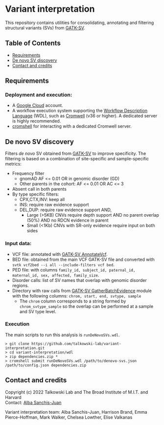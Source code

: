 # Variant interpretation

This repository contains utilities for consolidating, annotating and filtering structural variants (SVs) from [GATK-SV](https://github.com/broadinstitute/gatk-sv).

## Table of Contents
* [Requirements](#requirements)
* [De novo SV discovery](#denovo)
* [Contact and credits](#contact)

## <a name="requirements">Requirements</a>
### Deployment and execution:
* A [Google Cloud](https://cloud.google.com/) account.
* A workflow execution system supporting the [Workflow Description Language](https://openwdl.org/) (WDL), such as [Cromwell](https://github.com/broadinstitute/cromwell) (v36 or higher). A dedicated server is highly recommended.
* [cromshell](https://github.com/broadinstitute/cromshell) for interacting with a dedicated Cromwell server.
 
## <a name="denovo">De novo SV discovery</a>
Filters <i>de novo</i> SV obtained from [GATK-SV](https://github.com/broadinstitute/gatk-sv) to improve specificity.  The filtering is based on a combination of site-specific and sample-specific metrics:
* Frequency filter
  * gnomAD AF <= 0.01 OR in genomic disorder (GD)
  * Other parents in the cohort: AF <= 0.01 OR AC <= 3 
* Absent call in both parents
* By type specific filters:
  * CPX,CTX,INV: keep all
  * INS: require raw evidence support
  * DEL,DUP: require raw evidence support AND,
    * Large (>5KB) CNVs require depth support AND no parent overlap (50%) AND no RDCN evidence in parent
    * Small (<1Kb) CNVs with SR-only evidence require input on both sides

### Input data:
* VCF file: annotated with [GATK-SV AnnotateVcf](https://github.com/broadinstitute/gatk-sv#annotatevcf-in-development).
* BED file: obtained from the main VCF GATK-SV file and converted with `svtk vcf2bed --i all --include-filters vcf bed`. 
* PED file: with columns `family_id, subject_id, paternal_id, maternal_id, sex, affected, family_size`.
* Disorder calls: list of SV names that overlap with genomic disorder regions.
* Directory with raw calls from [GATK-SV GatherBatchEvidence](https://github.com/broadinstitute/gatk-sv#gatherbatchevidence) module with the following columns: `chrom, start, end, svtype, sample`
  * The `chrom` column corresponds to a string formed by `chrom_svtype_sample` so the overlap can be performed at a sample and SV type level.

### Execution
The main scripts to run this analysis is `runDeNovoSVs.wdl`.
```
> git clone https://github.com/talkowski-lab/variant-interpretation.git
> cd variant-interpretation/wdl
> zip dependencies.zip *
> cromshell submit runDeNovoSVs.wdl /path/to/denovo-svs.json /path/to/config.json dependencies.zip
```

## <a name="contact">Contact and credits</a>
Copyright (c) 2022 Talkowski Lab and The Broad Institute of M.I.T. and Harvard  
Contact: [Alba Sanchis-Juan](mailto:asanchis-juan@mgh.harvard.edu)

Variant interpretation team: Alba Sanchis-Juan, Harrison Brand, Emma Pierce-Hoffman, Mark Walker, Chelsea Lowther, Elise Valkanas
